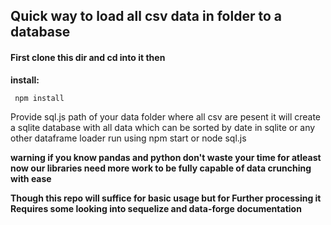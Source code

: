 ## Quick way to load all csv data in folder to a database  
  
#### First clone this dir and cd into it then   
  **install:**  
  
     npm install

 Provide sql.js  path of your data folder where all csv are pesent
 it will  create a sqlite database with all data which can be sorted by date in sqlite or any other dataframe loader run using npm start or node sql.js  
 
**warning if you know pandas and python don't waste your time for atleast now our libraries need more work to be fully capable of data crunching with ease**  



**Though this repo will suffice for basic usage but for Further processing it Requires some looking into sequelize and data-forge documentation** 
